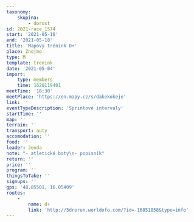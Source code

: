 ```yaml
---
taxonomy:
    skupina:
        - dorost
id: 2021-race_1574
start: '2021-05-18'
end: '2021-05-18'
title: 'Mapový trénink D+'
place: Znojmo
type: M
template: trenink
date: '2021-05-04'
import:
    type: members
    time: 1620119401
meetTime: '16:30'
meetPlace: 'https://en.mapy.cz/s/dakekokeje'
link: ''
eventTypeDescription: 'Sprintové intervaly'
startTime: ''
map: ''
terrain: ''
transport: auty
accomodation: ''
food: ''
leader: Jenda
note: "- atletické boty\n- popisník"
return: ''
price: ''
program: ''
thingsToTake: ''
signups: ''
gps: '48.85501, 16.05409'
routes:
    -
        name: d+
        link: 'http://3drerun.worldofo.com/?id=-16851858&type=info'
---
```


